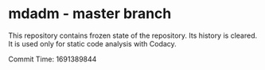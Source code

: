 # mdadm - master branch

This repository contains frozen state of the repository.
Its history is cleared. It is used only for static code
analysis with Codacy.

Commit Time: 1691389844